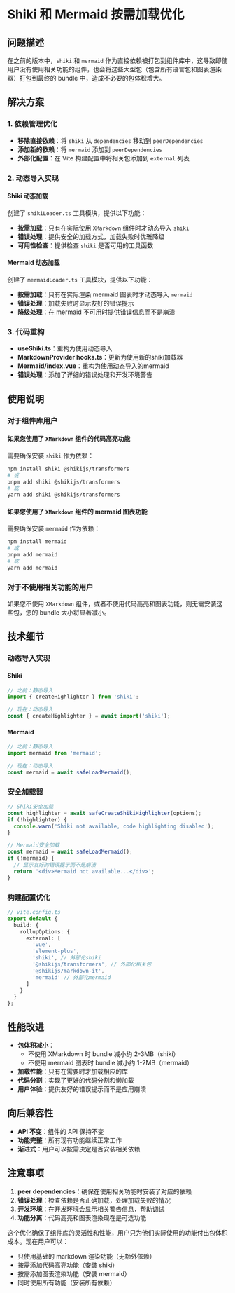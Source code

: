 # Shiki 和 Mermaid 按需加载优化

## 问题描述

在之前的版本中，`shiki` 和 `mermaid` 作为直接依赖被打包到组件库中，这导致即使用户没有使用相关功能的组件，也会将这些大型包（包含所有语言包和图表渲染器）打包到最终的 bundle 中，造成不必要的包体积增大。

## 解决方案

### 1. 依赖管理优化

- **移除直接依赖**：将 `shiki` 从 `dependencies` 移动到 `peerDependencies`
- **添加新的依赖**：将 `mermaid` 添加到 `peerDependencies`
- **外部化配置**：在 Vite 构建配置中将相关包添加到 `external` 列表

### 2. 动态导入实现

#### Shiki 动态加载

创建了 `shikiLoader.ts` 工具模块，提供以下功能：

- **按需加载**：只有在实际使用 `XMarkdown` 组件时才动态导入 `shiki`
- **错误处理**：提供安全的加载方式，加载失败时优雅降级
- **可用性检查**：提供检查 `shiki` 是否可用的工具函数

#### Mermaid 动态加载

创建了 `mermaidLoader.ts` 工具模块，提供以下功能：

- **按需加载**：只有在实际渲染 mermaid 图表时才动态导入 `mermaid`
- **错误处理**：加载失败时显示友好的错误提示
- **降级处理**：在 mermaid 不可用时提供错误信息而不是崩溃

### 3. 代码重构

- **useShiki.ts**：重构为使用动态导入
- **MarkdownProvider hooks.ts**：更新为使用新的shiki加载器
- **Mermaid/index.vue**：重构为使用动态导入的mermaid
- **错误处理**：添加了详细的错误处理和开发环境警告

## 使用说明

### 对于组件库用户

#### 如果您使用了 `XMarkdown` 组件的代码高亮功能

需要确保安装 `shiki` 作为依赖：

```bash
npm install shiki @shikijs/transformers
# 或
pnpm add shiki @shikijs/transformers
# 或
yarn add shiki @shikijs/transformers
```

#### 如果您使用了 `XMarkdown` 组件的 mermaid 图表功能

需要确保安装 `mermaid` 作为依赖：

```bash
npm install mermaid
# 或
pnpm add mermaid
# 或
yarn add mermaid
```

### 对于不使用相关功能的用户

如果您不使用 `XMarkdown` 组件，或者不使用代码高亮和图表功能，则无需安装这些包，您的 bundle 大小将显著减小。

## 技术细节

### 动态导入实现

#### Shiki

```typescript
// 之前：静态导入
import { createHighlighter } from 'shiki';

// 现在：动态导入
const { createHighlighter } = await import('shiki');
```

#### Mermaid

```typescript
// 之前：静态导入
import mermaid from 'mermaid';

// 现在：动态导入
const mermaid = await safeLoadMermaid();
```

### 安全加载器

```typescript
// Shiki安全加载
const highlighter = await safeCreateShikiHighlighter(options);
if (!highlighter) {
  console.warn('Shiki not available, code highlighting disabled');
}

// Mermaid安全加载
const mermaid = await safeLoadMermaid();
if (!mermaid) {
  // 显示友好的错误提示而不是崩溃
  return '<div>Mermaid not available...</div>';
}
```

### 构建配置优化

```typescript
// vite.config.ts
export default {
  build: {
    rollupOptions: {
      external: [
        'vue',
        'element-plus',
        'shiki', // 外部化shiki
        '@shikijs/transformers', // 外部化相关包
        '@shikijs/markdown-it',
        'mermaid' // 外部化mermaid
      ]
    }
  }
};
```

## 性能改进

- **包体积减小**：
  - 不使用 XMarkdown 时 bundle 减小约 2-3MB（shiki）
  - 不使用 mermaid 图表时 bundle 减小约 1-2MB（mermaid）
- **加载性能**：只有在需要时才加载相应的库
- **代码分割**：实现了更好的代码分割和懒加载
- **用户体验**：提供友好的错误提示而不是应用崩溃

## 向后兼容性

- **API 不变**：组件的 API 保持不变
- **功能完整**：所有现有功能继续正常工作
- **渐进式**：用户可以按需决定是否安装相关依赖

## 注意事项

1. **peer dependencies**：确保在使用相关功能时安装了对应的依赖
2. **错误处理**：检查依赖是否正确加载，处理加载失败的情况
3. **开发环境**：在开发环境会显示相关警告信息，帮助调试
4. **功能分离**：代码高亮和图表渲染现在是可选功能

这个优化确保了组件库的灵活性和性能，用户只为他们实际使用的功能付出包体积成本。现在用户可以：

- 只使用基础的 markdown 渲染功能（无额外依赖）
- 按需添加代码高亮功能（安装 shiki）
- 按需添加图表渲染功能（安装 mermaid）
- 同时使用所有功能（安装所有依赖）
